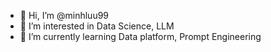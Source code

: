 - 👋 Hi, I’m @minhluu99
- 👀 I’m interested in Data Science, LLM
- 🌱 I’m currently learning Data platform, Prompt Engineering


<!---
minhluu99/minhluu99 is a ✨ special ✨ repository because its `README.md` (this file) appears on your GitHub profile.
You can click the Preview link to take a look at your changes.
--->
